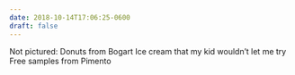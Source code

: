 ```yaml
---
date: 2018-10-14T17:06:25-0600
draft: false
---
```




Not pictured: Donuts from Bogart Ice cream that my kid wouldn’t let me try Free samples from Pimento



